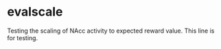# evalscale
Testing the scaling of NAcc activity to expected reward value.
This line is for testing.
